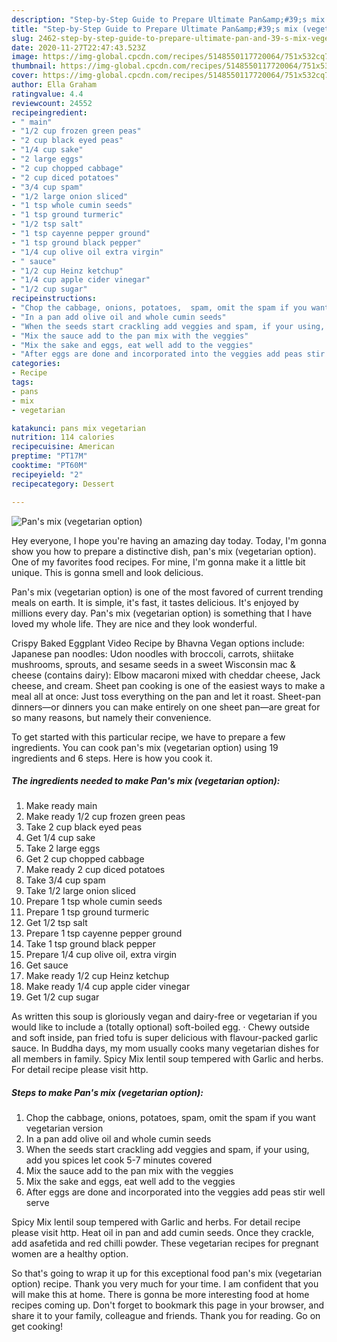 ```yaml
---
description: "Step-by-Step Guide to Prepare Ultimate Pan&amp;#39;s mix (vegetarian option)"
title: "Step-by-Step Guide to Prepare Ultimate Pan&amp;#39;s mix (vegetarian option)"
slug: 2462-step-by-step-guide-to-prepare-ultimate-pan-and-39-s-mix-vegetarian-option
date: 2020-11-27T22:47:43.523Z
image: https://img-global.cpcdn.com/recipes/5148550117720064/751x532cq70/pans-mix-vegetarian-option-recipe-main-photo.jpg
thumbnail: https://img-global.cpcdn.com/recipes/5148550117720064/751x532cq70/pans-mix-vegetarian-option-recipe-main-photo.jpg
cover: https://img-global.cpcdn.com/recipes/5148550117720064/751x532cq70/pans-mix-vegetarian-option-recipe-main-photo.jpg
author: Ella Graham
ratingvalue: 4.4
reviewcount: 24552
recipeingredient:
- " main"
- "1/2 cup frozen green peas"
- "2 cup black eyed peas"
- "1/4 cup sake"
- "2 large eggs"
- "2 cup chopped cabbage"
- "2 cup diced potatoes"
- "3/4 cup spam"
- "1/2 large onion sliced"
- "1 tsp whole cumin seeds"
- "1 tsp ground turmeric"
- "1/2 tsp salt"
- "1 tsp cayenne pepper ground"
- "1 tsp ground black pepper"
- "1/4 cup olive oil extra virgin"
- " sauce"
- "1/2 cup Heinz ketchup"
- "1/4 cup apple cider vinegar"
- "1/2 cup sugar"
recipeinstructions:
- "Chop the cabbage, onions, potatoes,  spam, omit the spam if you want vegetarian version"
- "In a pan add olive oil and whole cumin seeds"
- "When the seeds start crackling add veggies and spam, if your using,  add you spices let cook 5-7 minutes covered"
- "Mix the sauce add to the pan mix with the veggies"
- "Mix the sake and eggs, eat well add to the veggies"
- "After eggs are done and incorporated into the veggies add peas stir well serve"
categories:
- Recipe
tags:
- pans
- mix
- vegetarian

katakunci: pans mix vegetarian 
nutrition: 114 calories
recipecuisine: American
preptime: "PT17M"
cooktime: "PT60M"
recipeyield: "2"
recipecategory: Dessert

---
```



![Pan&#39;s mix (vegetarian option)](https://img-global.cpcdn.com/recipes/5148550117720064/751x532cq70/pans-mix-vegetarian-option-recipe-main-photo.jpg)

Hey everyone, I hope you're having an amazing day today. Today, I'm gonna show you how to prepare a distinctive dish, pan&#39;s mix (vegetarian option). One of my favorites food recipes. For mine, I'm gonna make it a little bit unique. This is gonna smell and look delicious.

Pan&#39;s mix (vegetarian option) is one of the most favored of current trending meals on earth. It is simple, it's fast, it tastes delicious. It's enjoyed by millions every day. Pan&#39;s mix (vegetarian option) is something that I have loved my whole life. They are nice and they look wonderful.

Crispy Baked Eggplant Video Recipe by Bhavna Vegan options include: Japanese pan noodles: Udon noodles with broccoli, carrots, shiitake mushrooms, sprouts, and sesame seeds in a sweet Wisconsin mac &amp; cheese (contains dairy): Elbow macaroni mixed with cheddar cheese, Jack cheese, and cream. Sheet pan cooking is one of the easiest ways to make a meal all at once: Just toss everything on the pan and let it roast. Sheet-pan dinners—or dinners you can make entirely on one sheet pan—are great for so many reasons, but namely their convenience.


To get started with this particular recipe, we have to prepare a few ingredients. You can cook pan&#39;s mix (vegetarian option) using 19 ingredients and 6 steps. Here is how you cook it.

<!--inarticleads1-->

##### The ingredients needed to make Pan&#39;s mix (vegetarian option):

1. Make ready  main
1. Make ready 1/2 cup frozen green peas
1. Take 2 cup black eyed peas
1. Get 1/4 cup sake
1. Take 2 large eggs
1. Get 2 cup chopped cabbage
1. Make ready 2 cup diced potatoes
1. Take 3/4 cup spam
1. Take 1/2 large onion sliced
1. Prepare 1 tsp whole cumin seeds
1. Prepare 1 tsp ground turmeric
1. Get 1/2 tsp salt
1. Prepare 1 tsp cayenne pepper ground
1. Take 1 tsp ground black pepper
1. Prepare 1/4 cup olive oil, extra virgin
1. Get  sauce
1. Make ready 1/2 cup Heinz ketchup
1. Make ready 1/4 cup apple cider vinegar
1. Get 1/2 cup sugar


As written this soup is gloriously vegan and dairy-free or vegetarian if you would like to include a (totally optional) soft-boiled egg. · Chewy outside and soft inside, pan fried tofu is super delicious with flavour-packed garlic sauce. In Buddha days, my mom usually cooks many vegetarian dishes for all members in family. Spicy Mix lentil soup tempered with Garlic and herbs. For detail recipe please visit http. 

<!--inarticleads2-->

##### Steps to make Pan&#39;s mix (vegetarian option):

1. Chop the cabbage, onions, potatoes,  spam, omit the spam if you want vegetarian version
1. In a pan add olive oil and whole cumin seeds
1. When the seeds start crackling add veggies and spam, if your using,  add you spices let cook 5-7 minutes covered
1. Mix the sauce add to the pan mix with the veggies
1. Mix the sake and eggs, eat well add to the veggies
1. After eggs are done and incorporated into the veggies add peas stir well serve


Spicy Mix lentil soup tempered with Garlic and herbs. For detail recipe please visit http. Heat oil in pan and add cumin seeds. Once they crackle, add asafetida and red chilli powder. These vegetarian recipes for pregnant women are a healthy option. 

So that's going to wrap it up for this exceptional food pan&#39;s mix (vegetarian option) recipe. Thank you very much for your time. I am confident that you will make this at home. There is gonna be more interesting food at home recipes coming up. Don't forget to bookmark this page in your browser, and share it to your family, colleague and friends. Thank you for reading. Go on get cooking!
